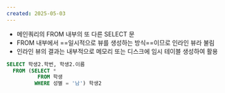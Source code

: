 ```yaml
---
created: 2025-05-03
---
```

- 메인쿼리의 FROM 내부의 또 다른 SELECT 문
- FROM 내부에서 ==일시적으로 뷰를 생성하는 방식==이므로 인라인 뷰라 불림
- 인라인 뷰의 결과는 내부적으로 메모리 또는 디스크에 임시 테이블 생성하여 활용
```sql
SELECT 학생2.학번, 학생2.이름
  FROM (SELECT *
          FROM 학생
         WHERE 성별 = '남') 학생2
```